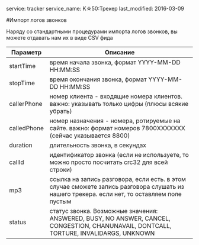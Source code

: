 service: tracker
service_name: K☆50:Трекер
last_modified: 2016-03-09

#Импорт логов звонков

Наряду со стандартными процедурами импорта логов звонков, вы можете отдавать нам их в виде CSV фида

|Параметр|Описание|
|----|----|
|startTime|время начала звонка, формат YYYY-MM-DD HH:MM:SS|
|stopTime|время окончания звонка, формат YYYY-MM-DD HH:MM:SS|
|callerPhone|номер клиента - входящие номера клиентов. важно: указывать только цифры (плюсы всякие убрать)|
|calledPhone|номер назначения - номера, ротируемые на сайте. важно: формат номеров 7800XXXXXXX (сейчас указывается 8800)|
|duration|длительность звонка, в секундах|
|callId|идентификатор звонка (если не используете, то можно просто посчитать crc32 для всей строки)|
|mp3|ссылка на запись разговора, если есть. в этом случае сможете запись разговора слушать из нашего трекера. если нет, то оставляем поле пустым|
|status|статус звонка. Возможные значения: ANSWERED, BUSY, NO ANSWER, CANCEL, CONGESTION, CHANUNAVAIL, DONTCALL, TORTURE, INVALIDARGS, UNKNOWN|



